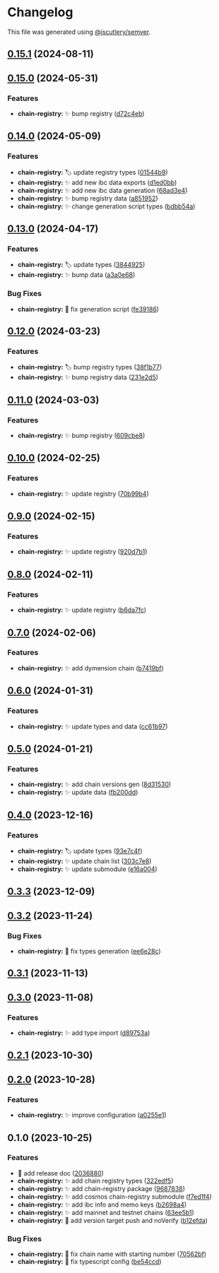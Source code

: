 # Changelog

This file was generated using [@jscutlery/semver](https://github.com/jscutlery/semver).

## [0.15.1](https://github.com/nabla-studio/quirks/compare/chain-registry@0.15.0...chain-registry@0.15.1) (2024-08-11)

## [0.15.0](https://github.com/nabla-studio/quirks/compare/chain-registry@0.14.0...chain-registry@0.15.0) (2024-05-31)


### Features

* **chain-registry:** :sparkles: bump registry ([d72c4eb](https://github.com/nabla-studio/quirks/commit/d72c4eb7a9caf405f0ef9bc1fa57d730bfb735cb))

## [0.14.0](https://github.com/nabla-studio/quirks/compare/chain-registry@0.13.0...chain-registry@0.14.0) (2024-05-09)


### Features

* **chain-registry:** :label: update registry types ([01544b9](https://github.com/nabla-studio/quirks/commit/01544b9d6b2dd37a40378986c6e8508ef08d805a))
* **chain-registry:** :sparkles: add new ibc data exports ([d1ed0bb](https://github.com/nabla-studio/quirks/commit/d1ed0bb909ba1f5ccc25d89ca27fd0058e8d1fc1))
* **chain-registry:** :sparkles: add new ibc data generation ([68ad3e4](https://github.com/nabla-studio/quirks/commit/68ad3e4422c88fe399c8ad06e3b0e399cba50196))
* **chain-registry:** :sparkles: bump registry data ([a851952](https://github.com/nabla-studio/quirks/commit/a851952d25ef5aea3a38f45eb53101e303f29d31))
* **chain-registry:** :sparkles: change generation script types ([bdbb54a](https://github.com/nabla-studio/quirks/commit/bdbb54a2571fbeb45de5d1596aa3db304138c7ea))

## [0.13.0](https://github.com/nabla-studio/quirks/compare/chain-registry@0.12.0...chain-registry@0.13.0) (2024-04-17)


### Features

* **chain-registry:** :label: update types ([3844925](https://github.com/nabla-studio/quirks/commit/384492596d630bcb1fb3a537d56302293e82286e))
* **chain-registry:** :sparkles: bump data ([a3a0e68](https://github.com/nabla-studio/quirks/commit/a3a0e68bd1dd71a42a4105c894c7a78c0ea5bad3))


### Bug Fixes

* **chain-registry:** :bug: fix generation script ([fe39186](https://github.com/nabla-studio/quirks/commit/fe39186922fbdf7fdf3df0470340ae5b5846ed92))

## [0.12.0](https://github.com/nabla-studio/quirks/compare/chain-registry@0.11.0...chain-registry@0.12.0) (2024-03-23)


### Features

* **chain-registry:** :label: bump registry types ([38f1b77](https://github.com/nabla-studio/quirks/commit/38f1b77e043b1f4934db092cc1e4aeb37e6cdf7b))
* **chain-registry:** :sparkles: bump registry data ([231e2d5](https://github.com/nabla-studio/quirks/commit/231e2d50df57a295b5e1b9fd6906584d7ddf625e))

## [0.11.0](https://github.com/nabla-studio/quirks/compare/chain-registry@0.10.0...chain-registry@0.11.0) (2024-03-03)


### Features

* **chain-registry:** :sparkles: bump registry ([609cbe8](https://github.com/nabla-studio/quirks/commit/609cbe8f050beee2280398f16ed332b25899f643))

## [0.10.0](https://github.com/nabla-studio/quirks/compare/chain-registry@0.9.0...chain-registry@0.10.0) (2024-02-25)


### Features

* **chain-registry:** :sparkles: update registry ([70b99b4](https://github.com/nabla-studio/quirks/commit/70b99b429483bbb0286afd4e8ac6f43e329d7b89))

## [0.9.0](https://github.com/nabla-studio/quirks/compare/chain-registry@0.8.0...chain-registry@0.9.0) (2024-02-15)


### Features

* **chain-registry:** :sparkles: update registry ([920d7b1](https://github.com/nabla-studio/quirks/commit/920d7b1e933139d92e1e04774854e99d7d23f578))

## [0.8.0](https://github.com/nabla-studio/quirks/compare/chain-registry@0.7.0...chain-registry@0.8.0) (2024-02-11)


### Features

* **chain-registry:** :sparkles: update registry ([b6da7fc](https://github.com/nabla-studio/quirks/commit/b6da7fc997ca292fad3454d26bdabd53d24ac3b5))

## [0.7.0](https://github.com/nabla-studio/quirks/compare/chain-registry@0.6.0...chain-registry@0.7.0) (2024-02-06)


### Features

* **chain-registry:** :sparkles: add dymension chain ([b7419bf](https://github.com/nabla-studio/quirks/commit/b7419bf27b83fe205917dd5b95ce172ab6570d85))

## [0.6.0](https://github.com/nabla-studio/quirks/compare/chain-registry@0.5.0...chain-registry@0.6.0) (2024-01-31)


### Features

* **chain-registry:** :sparkles: update types and data ([cc61b97](https://github.com/nabla-studio/quirks/commit/cc61b973f0b15ecc4e88011723ef3c1caa343786))

## [0.5.0](https://github.com/nabla-studio/quirks/compare/chain-registry@0.4.0...chain-registry@0.5.0) (2024-01-21)


### Features

* **chain-registry:** :sparkles: add chain versions gen ([8d31530](https://github.com/nabla-studio/quirks/commit/8d3153046c00f7298dde9abe81facdd459092e99))
* **chain-registry:** :sparkles: update data ([fb200dd](https://github.com/nabla-studio/quirks/commit/fb200dd2f88e1644cb1c78729632ee86a87b79f8))

## [0.4.0](https://github.com/nabla-studio/quirks/compare/chain-registry@0.3.3...chain-registry@0.4.0) (2023-12-16)


### Features

* **chain-registry:** :label: update types ([93e7c4f](https://github.com/nabla-studio/quirks/commit/93e7c4f9f780a2feefce254e75f915e6fb0e211a))
* **chain-registry:** :sparkles: update chain list ([303c7e8](https://github.com/nabla-studio/quirks/commit/303c7e8ff5350b04c189773a2771295783359827))
* **chain-registry:** :sparkles: update submodule ([e16a004](https://github.com/nabla-studio/quirks/commit/e16a0047a8affdc66592082f1ad94cd79b0548e5))

## [0.3.3](https://github.com/nabla-studio/quirks/compare/chain-registry@0.3.2...chain-registry@0.3.3) (2023-12-09)

## [0.3.2](https://github.com/nabla-studio/quirks/compare/chain-registry@0.3.1...chain-registry@0.3.2) (2023-11-24)


### Bug Fixes

* **chain-registry:** :bug: fix types generation ([ee6e28c](https://github.com/nabla-studio/quirks/commit/ee6e28c69365c3d799ccd0a43cc525ec18f87ac7))

## [0.3.1](https://github.com/nabla-studio/quirks/compare/chain-registry@0.3.0...chain-registry@0.3.1) (2023-11-13)

## [0.3.0](https://github.com/nabla-studio/quirks/compare/chain-registry@0.2.1...chain-registry@0.3.0) (2023-11-08)


### Features

* **chain-registry:** :sparkles: add type import ([d89753a](https://github.com/nabla-studio/quirks/commit/d89753afd1b18204ba20a35e5d61537ce9ece0cc))

## [0.2.1](https://github.com/nabla-studio/quirks/compare/chain-registry@0.2.0...chain-registry@0.2.1) (2023-10-30)

## [0.2.0](https://github.com/nabla-studio/quirks/compare/chain-registry@0.1.0...chain-registry@0.2.0) (2023-10-28)


### Features

* **chain-registry:** :sparkles: improve configuration ([a0255e1](https://github.com/nabla-studio/quirks/commit/a0255e136568e233cd76076d58585fed5cf663a3))

## 0.1.0 (2023-10-25)


### Features

* :memo: add release doc ([2036880](https://github.com/nabla-studio/quirks/commit/20368800d3a072a4e473e710cd056c46756d73db))
* **chain-registry:** :sparkles: add chain registry types ([322edf5](https://github.com/nabla-studio/quirks/commit/322edf5d456a9b3452e4fb00da6354303232b41e))
* **chain-registry:** :sparkles: add chain-registry package ([9687838](https://github.com/nabla-studio/quirks/commit/968783879710dbde06179d6ab98e0c69eb50b679))
* **chain-registry:** :sparkles: add cosmos chain-registry submodule ([f7ed1f4](https://github.com/nabla-studio/quirks/commit/f7ed1f4af4a02994796b23fc56ee3ec0f43e0cfa))
* **chain-registry:** :sparkles: add ibc info and memo keys ([b2698a4](https://github.com/nabla-studio/quirks/commit/b2698a49cfe2763e805f8c3f310f55dbffc7ed56))
* **chain-registry:** :sparkles: add mainnet and testnet chains ([63ee5b1](https://github.com/nabla-studio/quirks/commit/63ee5b1b4a0079755e5a53b5b7a14b777df03126))
* **chain-registry:** :wrench: add version target push and noVerify ([b12efda](https://github.com/nabla-studio/quirks/commit/b12efdaa8bfacbc05fd71b4d86b2479699f024d8))


### Bug Fixes

* **chain-registry:** :bug: fix chain name with starting number ([70562bf](https://github.com/nabla-studio/quirks/commit/70562bf585926b8432b595a222abad22015c1725))
* **chain-registry:** :bug: fix typescript config ([be54ccd](https://github.com/nabla-studio/quirks/commit/be54ccdf82b10e4de57c8f8179a40580d20c7756))
